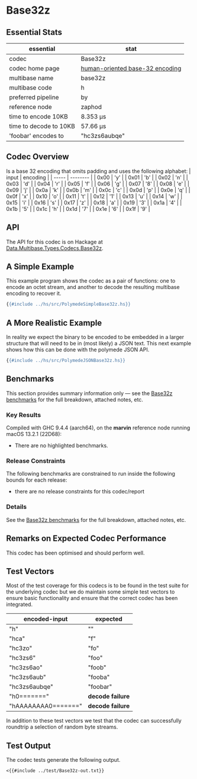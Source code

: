# Base32z

## Essential Stats

| essential              | stat                                                                                                  |
| ---------------------- | ----------------------------------------------------------------------------------------------------- |
| codec                  | Base32z                                                                                               |
| codec home page        | [human-oriented base-32 encoding](http://philzimmermann.com/docs/human-oriented-base-32-encoding.txt) |
| multibase name         | base32z                                                                                               |
| multibase code         | h                                                                                                     |
| preferred pipeline     | by                                                                                                    |
| reference node         | zaphod                                                                                                |
| time to encode 10KB    | 8.353 μs                                                                                              |
| time to decode to 10KB | 57.66 μs                                                                                              |
| 'foobar' encodes to    | "hc3zs6aubqe"                                                                                         |


## Codec Overview

Is a base 32 encoding that omits padding and uses the following alphabet:
| input | encoding |
| ----- | -------- |
| 0x00  | 'y'      |
| 0x01  | 'b'      |
| 0x02  | 'n'      |
| 0x03  | 'd'      |
| 0x04  | 'r'      |
| 0x05  | 'f'      |
| 0x06  | 'g'      |
| 0x07  | '8'      |
| 0x08  | 'e'      |
| 0x09  | 'j'      |
| 0x0a  | 'k'      |
| 0x0b  | 'm'      |
| 0x0c  | 'c'      |
| 0x0d  | 'p'      |
| 0x0e  | 'q'      |
| 0x0f  | 'x'      |
| 0x10  | 'o'      |
| 0x11  | 't'      |
| 0x12  | '1'      |
| 0x13  | 'u'      |
| 0x14  | 'w'      |
| 0x15  | 'i'      |
| 0x16  | 's'      |
| 0x17  | 'z'      |
| 0x18  | 'a'      |
| 0x19  | '3'      |
| 0x1a  | '4'      |
| 0x1b  | '5'      |
| 0x1c  | 'h'      |
| 0x1d  | '7'      |
| 0x1e  | '6'      |
| 0x1f  | '9'      |


## API

The API for this codec is on Hackage at [Data.Multibase.Types.Codecs.Base32z](https://hackage.haskell.org/package/polymede-0.0.0.1/docs/Data-Multibase-Types-Codecs-Base32z.html).

## A Simple Example

This example program shows the codec as a pair of functions: one to encode an octet stream, 
and another to decode the resulting multibase encoding to recover it.

```haskell
{{#include ../hs/src/PolymedeSimpleBase32z.hs}}
```

## A More Realistic Example

In reality we expect the binary to be encoded to be embedded in a larger structure that will need
to be in (most likely) a JSON text. This next example shows how this can be done with the polymede
JSON API.

```haskell
{{#include ../hs/src/PolymedeJSONBase32z.hs}}
```

## Benchmarks


This section provides summary information only &mdash; see the [Base32z benchmarks](https://cdornan.github.io/polymede-benchmarks/benchmarks/0.0.0.1/Base32z.html) for the full
breakdown, attached notes, etc.

### Key Results

Compiled with GHC 9.4.4 (aarch64), on the **marvin** reference node running macOS 13.2.1 (22D68):

* There are no highlighted benchmarks.

### Release Constraints

The following benchmarks are constrained to run inside the following bounds for each release:

* there are no release constraints for this codec/report

### Details

See the [Base32z benchmarks](https://cdornan.github.io/polymede-benchmarks/benchmarks/0.0.0.1/Base32z.html) for the full breakdown, attached notes, etc.


## Remarks on Expected Codec Performance

This codec has been optimised and should perform well.


## Test Vectors

Most of the test coverage for this codecs is to be found in the test suite for the underlying
codec but we do maintain some simple test vectors to ensure basic functionality and ensure that 
the correct codec has been integrated.

| encoded-input       | expected           |
| ------------------- | ------------------ |
| "h"                 | ""                 |
| "hca"               | "f"                |
| "hc3zo"             | "fo"               |
| "hc3zs6"            | "foo"              |
| "hc3zs6ao"          | "foob"             |
| "hc3zs6aub"         | "fooba"            |
| "hc3zs6aubqe"       | "foobar"           |
| "h0======="         | **decode failure** |
| "hAAAAAAAA0=======" | **decode failure** |


In addition to these test vectors we test that the codec can successfully roundtrip a selection of 
random byte streams.

## Test Output

The codec tests generate the following output.

```
<{{#include ../test/Base32z-out.txt}}
```
